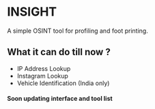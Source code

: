 # INSIGHT
A simple OSINT tool for profiling and foot printing.


## What it can do till now ?
* IP Address Lookup
* Instagram Lookup
* Vehicle Identification (India only)

#### Soon updating interface and tool list
